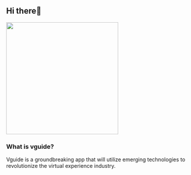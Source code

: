 ## Hi  there👋

<img src="https://mybucketkourtis.s3.eu-west-3.amazonaws.com/general/virtual+guide.png"  width="300">

### What is vguide?

Vguide is a groundbreaking app that will utilize emerging technologies to revolutionize the virtual experience industry.
